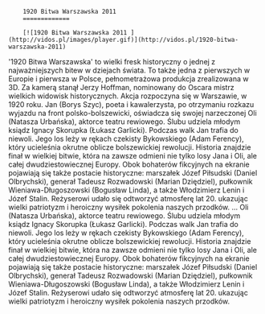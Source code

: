 
        1920 Bitwa Warszawska 2011 
        =============
        
        [![1920 Bitwa Warszawska 2011 ](http://vidos.pl/images/player.gif)](http://vidos.pl/1920-bitwa-warszawska-2011)
        
        
 '1920 Bitwa Warszawska' to wielki fresk historyczny o jednej z najważniejszych bitew w dziejach świata. To także jedna z pierwszych w Europie i pierwsza w Polsce, pełnometrażowa produkcja zrealizowana w 3D. Za kamerą stanął Jerzy Hoffman, nominowany do Oscara mistrz wielkich widowisk historycznych. Akcja rozpoczyna się w Warszawie, w 1920 roku. Jan (Borys Szyc), poeta i kawalerzysta, po otrzymaniu rozkazu wyjazdu na front polsko-bolszewicki, oświadcza się swojej narzeczonej Oli (Natasza Urbańska), aktorce teatru rewiowego. Ślubu udziela młodym ksiądz Ignacy Skorupka (Łukasz Garlicki). Podczas walk Jan trafia do niewoli. Jego los leży w rękach czekisty Bykowskiego (Adam Ferency), który ucieleśnia okrutne oblicze bolszewickiej rewolucji. Historia znajdzie finał w wielkiej bitwie, która na zawsze odmieni nie tylko losy Jana i Oli, ale całej dwudziestowiecznej Europy. Obok bohaterów fikcyjnych na ekranie pojawiają się także postacie historyczne: marszałek Józef Piłsudski (Daniel Olbrychski), generał Tadeusz Rozwadowski (Marian Dziędziel), pułkownik Wieniawa-Długoszowski (Bogusław Linda), a także Włodzimierz Lenin i Józef Stalin. Reżyserowi udało się odtworzyć atmosferę lat 20. ukazując wielki patriotyzm i heroiczny wysiłek pokolenia naszych przodków.   ... Oli (Natasza Urbańska), aktorce teatru rewiowego. Ślubu udziela młodym ksiądz Ignacy Skorupka (Łukasz Garlicki). Podczas walk Jan trafia do niewoli. Jego los leży w rękach czekisty Bykowskiego (Adam Ferency), który ucieleśnia okrutne oblicze bolszewickiej rewolucji. Historia znajdzie finał w wielkiej bitwie, która na zawsze odmieni nie tylko losy Jana i Oli, ale całej dwudziestowiecznej Europy. Obok bohaterów fikcyjnych na ekranie pojawiają się także postacie historyczne: marszałek Józef Piłsudski (Daniel Olbrychski), generał Tadeusz Rozwadowski (Marian Dziędziel), pułkownik Wieniawa-Długoszowski (Bogusław Linda), a także Włodzimierz Lenin i Józef Stalin. Reżyserowi udało się odtworzyć atmosferę lat 20. ukazując wielki patriotyzm i heroiczny wysiłek pokolenia naszych przodków.
    